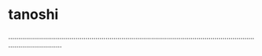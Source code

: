 # tanoshi

.......................................................................................................................................................